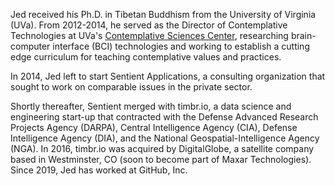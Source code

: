 Jed received his Ph.D. in Tibetan Buddhism from the University of Virginia (UVa). From 2012-2014, he served as the Director of Contemplative Technologies at UVa's [Contemplative Sciences Center](https://csc.virginia.edu/), researching brain-computer interface (BCI) technologies and working to establish a cutting edge curriculum for teaching contemplative values and practices.

In 2014, Jed left to start Sentient Applications, a consulting organization that sought to work on comparable issues in the private sector.

Shortly thereafter, Sentient merged with timbr.io, a data science and engineering start-up that contracted with the Defense Advanced Research Projects Agency (DARPA), Central Intelligence Agency (CIA), Defense Intelligence Agency (DIA), and the National Geospatial-Intelligence Agency (NGA). In 2016, timbr.io was acquired by DigitalGlobe, a satellite company based in Westminster, CO (soon to become part of Maxar Technologies). Since 2019, Jed has worked at GitHub, Inc.